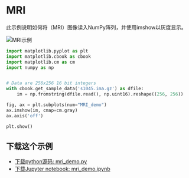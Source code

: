 # MRI

此示例说明如何将（MRI）图像读入NumPy阵列，并使用imshow以灰度显示。

![MRI示例](https://matplotlib.org/_images/sphx_glr_mri_demo_001.png)

```python
import matplotlib.pyplot as plt
import matplotlib.cbook as cbook
import matplotlib.cm as cm
import numpy as np


# Data are 256x256 16 bit integers
with cbook.get_sample_data('s1045.ima.gz') as dfile:
    im = np.fromstring(dfile.read(), np.uint16).reshape((256, 256))

fig, ax = plt.subplots(num="MRI_demo")
ax.imshow(im, cmap=cm.gray)
ax.axis('off')

plt.show()
```

## 下载这个示例
            
- [下载python源码: mri_demo.py](https://matplotlib.org/_downloads/mri_demo.py)
- [下载Jupyter notebook: mri_demo.ipynb](https://matplotlib.org/_downloads/mri_demo.ipynb)